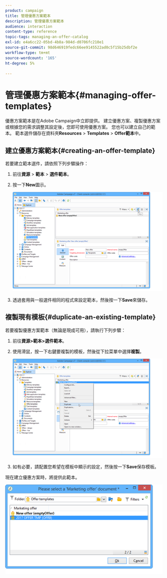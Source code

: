 ```yaml
---
product: campaign
title: 管理優惠方案範本
description: 管理優惠方案範本
audience: interaction
content-type: reference
topic-tags: managing-an-offer-catalog
exl-id: e4a6cc22-05bd-4b8a-984d-d0706fc210e1
source-git-commit: 98d646919fedc66ee9145522ad0c5f15b25dbf2e
workflow-type: tm+mt
source-wordcount: '165'
ht-degree: 5%

---
```


# 管理優惠方案範本{#managing-offer-templates}

優惠方案範本是在Adobe Campaign中立即提供。 建立優惠方案、複製優惠方案或根據您的需求調整其設定後，您即可使用優惠方案。 您也可以建立自己的範本。 範本選件儲存在資料夾&#x200B;**Resources** > **Templates** > **Offer範本**&#x200B;中。

## 建立優惠方案範本{#creating-an-offer-template}

若要建立範本選件，請依照下列步驟操作：

1. 前往&#x200B;**資源** > **範本** > **選件範本**。
1. 按一下&#x200B;**New**&#x200B;圖示。

   ![](assets/offer_model_001.png)

1. 透過套用與一般選件相同的程式來設定範本，然後按一下&#x200B;**Save**&#x200B;來儲存。

## 複製現有模板{#duplicate-an-existing-template}

若要複製優惠方案範本（無論是現成可用），請執行下列步驟：

1. 前往&#x200B;**資源>範本>選件範本**。
1. 使用滑鼠，按一下右鍵要複製的模板，然後從下拉菜單中選擇&#x200B;**複製**。

   ![](assets/offer_model_002.png)

1. 如有必要，請配置您希望在模板中顯示的設定，然後按一下&#x200B;**Save**&#x200B;保存模板。

現在建立優惠方案時，將提供此範本。

![](assets/offer_modelcreated_001.png)
